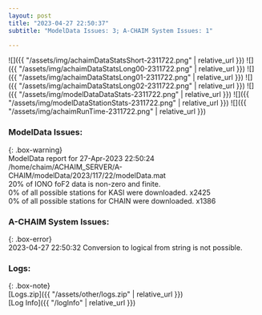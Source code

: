 ```yaml
---
layout: post
title: "2023-04-27 22:50:37"
subtitle: "ModelData Issues: 3; A-CHAIM System Issues: 1"

---
```


![]({{ "/assets/img/achaimDataStatsShort-2311722.png" | relative_url }})
![]({{ "/assets/img/achaimDataStatsLong00-2311722.png" | relative_url }})
![]({{ "/assets/img/achaimDataStatsLong01-2311722.png" | relative_url }})
![]({{ "/assets/img/achaimDataStatsLong02-2311722.png" | relative_url }})
![]({{ "/assets/img/modelDataDataStats-2311722.png" | relative_url }})
![]({{ "/assets/img/modelDataStationStats-2311722.png" | relative_url }})
![]({{ "/assets/img/achaimRunTime-2311722.png" | relative_url }})


### ModelData Issues:  
  
{: .box-warning}  
 ModelData report for 27-Apr-2023 22:50:24   
 /home/chaim/ACHAIM_SERVER/A-CHAIM/modelData/2023/117/22/modelData.mat   
 20% of IONO foF2 data is non-zero and finite.   
 0% of all possible stations for KASI were downloaded. x2425   
 0% of all possible stations for CHAIN were downloaded. x1386   
  
### A-CHAIM System Issues:  
  
{: .box-error}  
2023-04-27 22:50:32 Conversion to logical from string is not possible.  

### Logs:  
  
{: .box-note}  
[Logs.zip]({{ "/assets/other/logs.zip" | relative_url }})  
[Log Info]({{ "/logInfo" | relative_url }})  
